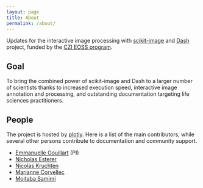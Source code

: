 ```yaml
---
layout: page
title: About
permalink: /about/
---
```


Updates for the interactive image processing with [scikit-image](https://scikit-image.org/) and [Dash](https://dash.plotly.com/) project, funded by the [CZI EOSS program](https://chanzuckerberg.com/eoss/).

## Goal

To bring the combined power of scikit-image and Dash to a larger number of scientists thanks to increased execution speed, interactive image annotation and processing, and outstanding documentation targeting life sciences practitioners.

## People

The project is hosted by [plotly](https://plotly.com/). Here is a list of the
main contributors, while several other persons contribute to documentation and
community support.

* [Emmanuelle Gouillart](https://twitter.com/EGouillart) (PI)
* [Nicholas Esterer](https://github.com/nicholas-esterer)
* [Nicolas Kruchten](https://twitter.com/nicolaskruchten)
* [Marianne Corvellec](https://github.com/mkcor)
* [Mojtaba Samimi](https://github.com/archmoj)

